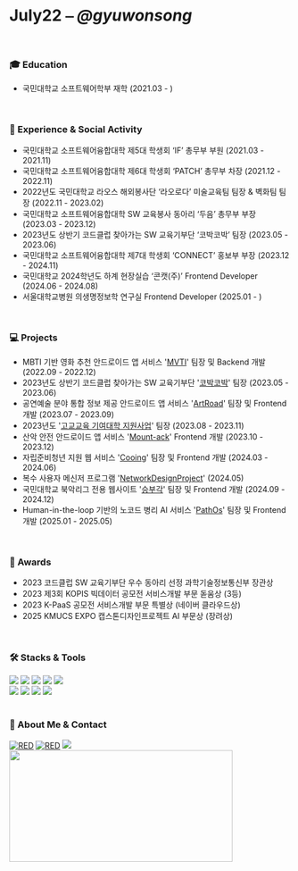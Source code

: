 <h1 align="left">
  July22 ⎯ <span style="font-size: inherit;"><em>@gyuwonsong</em></span>
</h1>

<br/>

<h3 align='left'>🎓 Education</h3>

- 국민대학교 소프트웨어학부 재학 (2021.03 - )

<br/>

<h3 align='left'>🏫 Experience & Social Activity</h3>

<div align='left'>

- 국민대학교 소프트웨어융합대학 제5대 학생회 ‘IF’ 총무부 부원 (2021.03 - 2021.11)
- 국민대학교 소프트웨어융합대학 제6대 학생회 ‘PATCH’ 총무부 차장 (2021.12 - 2022.11)
- 2022년도 국민대학교 라오스 해외봉사단 ‘라오로다’ 미술교육팀 팀장 & 벽화팀 팀장 (2022.11 - 2023.02)
- 국민대학교 소프트웨어융합대학 SW 교육봉사 동아리 ‘두음’ 총무부 부장 (2023.03 - 2023.12)
- 2023년도 상반기 코드클럽 찾아가는 SW 교육기부단 ‘코박코박’ 팀장 (2023.05 - 2023.06)
- 국민대학교 소프트웨어융합대학 제7대 학생회 ‘CONNECT’ 홍보부 부장 (2023.12 - 2024.11)
- 국민대학교 2024학년도 하계 현장실습 ‘콘캣(주)’ Frontend Developer (2024.06 - 2024.08)
- 서울대학교병원 의생명정보학 연구실 Frontend Developer (2025.01 - )

</div>

<br/>

<h3 align='left'>💻 Projects</h3>

<div align='left'>

- MBTI 기반 영화 추천 안드로이드 앱 서비스 '<a href="https://github.com/gyuwonsong/KMU-MVTI.git">MVTI</a>' 팀장 및 Backend 개발 (2022.09 - 2022.12)
- 2023년도 상반기 코드클럽 찾아가는 SW 교육기부단 '<a href="https://github.com/gyuwonsong/CodeClub-CobakCobak.git">코박코박</a>' 팀장 (2023.05 - 2023.06)
- 공연예술 분야 통합 정보 제공 안드로이드 앱 서비스 '<a href="https://github.com/gyuwonsong/ArtRoad.git">ArtRoad</a>' 팀장 및 Frontend 개발 (2023.07 - 2023.09)
- 2023년도 '<a href="https://github.com/gyuwonsong/KMU-HighSchoolSupportProject.git">고교교육 기여대학 지원사업</a>' 팀장 (2023.08 - 2023.11)
- 산악 안전 안드로이드 앱 서비스 '<a href="https://github.com/gyuwonsong/Mount-ack.git">Mount-ack</a>' Frontend 개발 (2023.10 - 2023.12)
- 자립준비청년 지원 웹 서비스 '<a href="https://github.com/cooing-kmu">Cooing</a>' 팀장 및 Frontend 개발 (2024.03 - 2024.06)
- 복수 사용자 메신저 프로그램 '<a href="https://github.com/gyuwonsong/KMU-NetworkDesignProject">NetworkDesignProject</a>' (2024.05)
- 국민대학교 북악리그 전용 웹사이트 '<a href="https://github.com/s-bukak">승부각</a>' 팀장 및 Frontend 개발 (2024.09 - 2024.12)
- Human-in-the-loop 기반의 노코드 병리 AI 서비스 '<a href="https://github.com/gyuwonsong/KMU-PathOs.git
">PathOs</a>' 팀장 및 Frontend 개발 (2025.01 - 2025.05)

</div>

<br/>

<h3 align='left'>🥇 Awards</h3>

- 2023 코드클럽 SW 교육기부단 우수 동아리 선정 과학기술정보통신부 장관상
- 2023 제3회 KOPIS 빅데이터 공모전 서비스개발 부문 돋움상 (3등)
- 2023 K-PaaS 공모전 서비스개발 부문 특별상 (네이버 클라우드상)
- 2025 KMUCS EXPO 캡스톤디자인프로젝트 AI 부문상 (장려상)

<br/>

<h3 align='left'>🛠️ Stacks & Tools</h3>
<div align='left'>
<img src="https://img.shields.io/badge/React-61DAFB?style=flat-square&logo=React&logoColor=black"/>
<img src="https://img.shields.io/badge/JavaScript-F7DF1E?style=flat-square&logo=javascript&logoColor=black"/>
<img src="https://img.shields.io/badge/HTML-E34F26?style=flat-square&logo=html5&logoColor=white"/>
<img src="https://img.shields.io/badge/CSS-1572B6?style=flat-square&logo=css3&logoColor=white"/>
<img src="https://img.shields.io/badge/MySQL-4479A1?style=flat-square&logo=MySQL&logoColor=white"/>
</div>
<div align='left'>

<img src="https://img.shields.io/badge/Flutter-02569B?style=flat-square&logo=flutter&logoColor=white"/>
<img src="https://img.shields.io/badge/Next.js-000000?style=flat-square&logo=Next.js&logoColor=white"/>
<img src="https://img.shields.io/badge/Typescript-3178C6?style=flat-square&logo=Typescript&logoColor=white"/>
<img src="https://img.shields.io/badge/Tailwind CSS-06B6D4?style=flat-square&logo=Tailwind CSS&logoColor=white"/>
</div>

<br/>

</div>
<h3 align='left'>🐰 About Me & Contact</h3>
<div align='left'>
<a href="https://github.com/gyuwonsong/"><img alt="RED" src ="https://img.shields.io/badge/GitHub-181717?style=flat-square&logo=GitHub&logoColor=white"/></a>
<a href="https://velog.io/@july22/"><img alt="RED" src ="https://img.shields.io/badge/Velog-20C997?style=flat-square&logo=velog&logoColor=white"/></a>
<a [href="mailto:gyuwon0722@kookmin.ac.kr](mailto:href=%22mailto:gyuwon0722@kookmin.ac.kr)"><img src="https://img.shields.io/badge/Gmail-E34F26?style=flat-square&logo=Gmail&logoColor=white&link=mailto:gyuwon0722@kookmin.ac.kr"/></a>

<br/>
<a href="https://www.gitanimals.org/en_US?utm_medium=image&utm_source=gyuwonsong&utm_content=farm">
<img
  src="https://render.gitanimals.org/farms/gyuwonsong"
  width="400"
  height="200"
/>
</a>
</div>
<br/>
